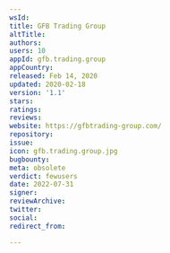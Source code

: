 ```yaml
---
wsId: 
title: GFB Trading Group
altTitle: 
authors: 
users: 10
appId: gfb.trading.group
appCountry: 
released: Feb 14, 2020
updated: 2020-02-18
version: '1.1'
stars: 
ratings: 
reviews: 
website: https://gfbtrading-group.com/
repository: 
issue: 
icon: gfb.trading.group.jpg
bugbounty: 
meta: obsolete
verdict: fewusers
date: 2022-07-31
signer: 
reviewArchive: 
twitter: 
social: 
redirect_from: 

---
```


